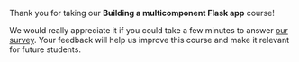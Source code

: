 Thank you for taking our **Building a multicomponent Flask app** course! 

We would really appreciate it if you could take a few minutes to answer [our survey](https://surveys.jetbrains.com/s3/course-feedback-building-multicomponent-flask-app). Your feedback will help us improve this course and make it relevant for future students.